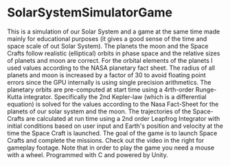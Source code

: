 # SolarSystemSimulatorGame
This is a simulation of our Solar System and a game at the same time made mainly for educational purposes (it gives a good sense of the time and space scale of out Solar System). The planets the moon and the Space Crafts follow realistic (elliptical) orbits in phase space and the relative sizes of planets and moon are correct. For the orbital elements of the planets I used values according to the NASA planetary fact sheet. The radius of all planets and moon is increased by a factor of 30 to avoid floating point errors since the GPU internally is using single precision arithmetics. The planetary orbits are pre-computed at start time using a 4rth-order Runge-Kutta integrator. Specifically the 2nd Kepler-law (which is a differential equation) is solved for the values according to the Nasa Fact-Sheet for the planets of our solar system and the moon.   The trajectories of the Space-Crafts are calculated at run time using a 2nd order Leapfrog Integrator with initial conditions based on user input and Earth's position and velocity at the time the Space Craft is launched.   The goal of the game is to launch Space Crafts and complete the missions. Check out the video in the right for gameplay footage.   Note that in order to play the game you need a mouse with a wheel.   Programmed with C and powered by Unity. 
